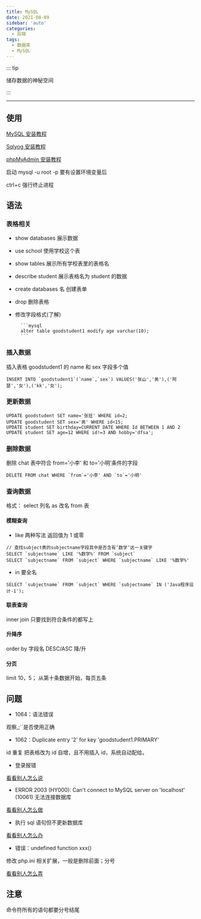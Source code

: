 ```yaml
---
title: MySQL
date: 2021-08-09
sidebar: 'auto'
categories:
  - 后端
tags:
  - 数据库
  - MySQL
---
```


::: tip

储存数据的神秘空间

:::

<!-- more -->

---

## 使用

[MySQL 安装教程](https://www.cnblogs.com/winton-nfs/p/11524007.html)

[Sqlyog 安装教程](https://blog.csdn.net/lihua5419/article/details/73881837/)

[phpMyAdmin 安装教程](https://www.php.cn/jishu/mysql/409664.html)

启动 mysql -u root -p 要有设置环境变量后

ctrl+c 强行终止进程

## 语法

### 表格相关

- show databases 展示数据

- use school 使用学校这个表

- show tables 展示所有学校表里的表格名

- describe student 展示表格名为 student 的数据

- create databases 名 创建表单

- drop 删除表格

- 修改字段格式(了解)

      	```mysql
      	alter table goodstudent1 modify age varchar(10);
      	```

### 插入数据

插入表格 goodstudent1 的 name 和 sex 字段多个值

```
INSERT INTO `goodstudent1`(`name`,`sex`) VALUES('张山','男'),('阿瑟','女'),('kk','女');
```

### 更新数据

```mysql
UPDATE goodstudent SET name='张狂' WHERE id=2;
UPDATE goodstudent SET sex='男' WHERE id<15;
UPDATE student SET birthday=CURRENT DATE WHERE Id BETWEEN 1 AND 2
UPDATE student SET age=12 WHERE id!=3 AND hobby='dfsa';
```

### 删除数据

删除 chat 表中符合 from='小李' 和 to='小明'条件的字段

```mysql
DELETE FROM chat WHERE `from`='小李' AND `to`='小明'
```

### 查询数据

格式： select 列名 as 改名 from 表

#### **模糊查询**

- like 两种写法 返回值为 1 或零

```mysql
// 查找subject表的subjectname字段其中是否含有’数学‘这一关键字
SELECT `subjectname` LIKE '%数学%' FROM `subject`
SELECT `subjectname` FROM `subject` WHERE `subjectname` LIKE '%数学%'
```

- in 要全名

```mysql
SELECT `subjectname` FROM `subject` WHERE `subjectname` IN ('Java程序设计-1');
```

#### 联表查询

inner join 只要找到符合条件的都写上

#### 升降序

order by 字段名 DESC/ASC 降/升

#### 分页

limit 10，5； 从第十条数据开始，每页五条

## 问题

- 1064：语法错误

观察,;``是否使用正确

- 1062：Duplicate entry '2' for key 'goodstudent1.PRIMARY'

id 重复 把表格改为 id 自增，且不用插入 id，系统自动配给。

- 登录报错

[看看别人怎么说](https://blog.csdn.net/lihua5419/article/details/80394716)

- ERROR 2003 (HY000): Can't connect to MySQL server on 'localhost' (10061) 无法连接数据库

[看看别人怎么做](https://blog.csdn.net/chen97_08/article/details/81484286)

- 执行 sql 语句但不更新数据库

[看看别人怎么办](https://blog.csdn.net/qq_28602957/article/details/51019267)

- 错误：undefined function xxx()

修改 php.ini 相关扩展，一般是删除前面；分号

[看看别人怎么弄](https://zhidao.baidu.com/question/938079074590093492.html)

## 注意

命令符所有的语句都要分号结尾
